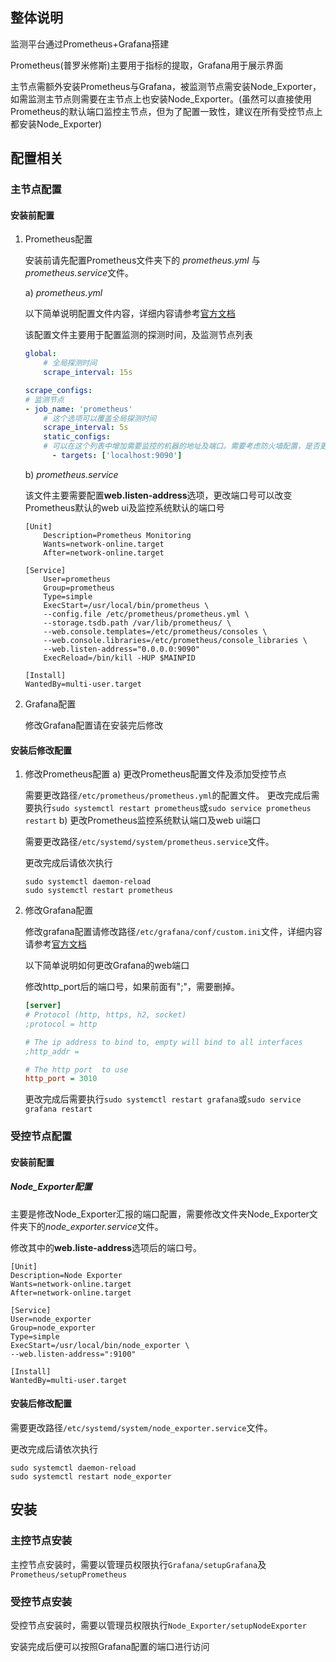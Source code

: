 ## 整体说明

监测平台通过Prometheus+Grafana搭建

Prometheus(普罗米修斯)主要用于指标的提取，Grafana用于展示界面

主节点需额外安装Prometheus与Grafana，被监测节点需安装Node_Exporter，如需监测主节点则需要在主节点上也安装Node_Exporter。(虽然可以直接使用Prometheus的默认端口监控主节点，但为了配置一致性，建议在所有受控节点上都安装Node_Exporter)


## 配置相关
### 主节点配置
#### 安装前配置
1. Prometheus配置

    安装前请先配置Prometheus文件夹下的 *prometheus.yml* 与*prometheus.service*文件。
    
    a) *prometheus.yml* 
    
    以下简单说明配置文件内容，详细内容请参考[官方文档](https://prometheus.io/docs/prometheus/latest/configuration/configuration/)
    
    该配置文件主要用于配置监测的探测时间，及监测节点列表

    ```yaml
    global:
        # 全局探测时间
        scrape_interval: 15s

    scrape_configs:
    # 监测节点
    - job_name: 'prometheus'
        # 这个选项可以覆盖全局探测时间
        scrape_interval: 5s
        static_configs:
        # 可以在这个列表中增加需要监控的机器的地址及端口。需要考虑防火墙配置，是否更改端口。
          - targets: ['localhost:9090']
    ```

    b) *prometheus.service*
    
    该文件主要需要配置**web.listen-address**选项，更改端口号可以改变Prometheus默认的web ui及监控系统默认的端口号

    ```
    [Unit]
        Description=Prometheus Monitoring
        Wants=network-online.target
        After=network-online.target

    [Service]
        User=prometheus
        Group=prometheus
        Type=simple
        ExecStart=/usr/local/bin/prometheus \
        --config.file /etc/prometheus/prometheus.yml \
        --storage.tsdb.path /var/lib/prometheus/ \
        --web.console.templates=/etc/prometheus/consoles \
        --web.console.libraries=/etc/prometheus/console_libraries \
        --web.listen-address="0.0.0.0:9090"
        ExecReload=/bin/kill -HUP $MAINPID

    [Install]
    WantedBy=multi-user.target
    ```

2. Grafana配置

    修改Grafana配置请在安装完后修改
#### 安装后修改配置
1. 修改Prometheus配置
    a) 更改Prometheus配置文件及添加受控节点
    
    需要更改路径`/etc/prometheus/prometheus.yml`的配置文件。
    更改完成后需要执行`sudo systemctl restart prometheus`或`sudo service prometheus restart`
    b) 更改Prometheus监控系统默认端口及web ui端口

    需要更改路径`/etc/systemd/system/prometheus.service`文件。
    
    更改完成后请依次执行
    ```
    sudo systemctl daemon-reload
    sudo systemctl restart prometheus
    ```
2. 修改Grafana配置

    修改grafana配置请修改路径`/etc/grafana/conf/custom.ini`文件，详细内容请参考[官方文档](https://grafana.com/docs/grafana/latest/administration/configuration/)
    
    以下简单说明如何更改Grafana的web端口

    修改http_port后的端口号，如果前面有";"，需要删掉。
    ```ini
    [server]
    # Protocol (http, https, h2, socket)
    ;protocol = http

    # The ip address to bind to, empty will bind to all interfaces
    ;http_addr =

    # The http port  to use
    http_port = 3010
    ```
    更改完成后需要执行`sudo systemctl restart grafana`或`sudo service grafana restart`

### 受控节点配置
#### 安装前配置
##### Node_Exporter配置
主要是修改Node_Exporter汇报的端口配置，需要修改文件夹Node_Exporter文件夹下的*node_exporter.service*文件。

修改其中的**web.liste-address**选项后的端口号。
```
[Unit]
Description=Node Exporter
Wants=network-online.target
After=network-online.target

[Service]
User=node_exporter
Group=node_exporter
Type=simple
ExecStart=/usr/local/bin/node_exporter \
--web.listen-address=":9100"

[Install]
WantedBy=multi-user.target
```

#### 安装后修改配置

需要更改路径`/etc/systemd/system/node_exporter.service`文件。
    
更改完成后请依次执行
```
sudo systemctl daemon-reload
sudo systemctl restart node_exporter
```

## 安装
### 主控节点安装

主控节点安装时，需要以管理员权限执行`Grafana/setupGrafana`及`Prometheus/setupPrometheus`
    
### 受控节点安装

受控节点安装时，需要以管理员权限执行`Node_Exporter/setupNodeExporter`



安装完成后便可以按照Grafana配置的端口进行访问